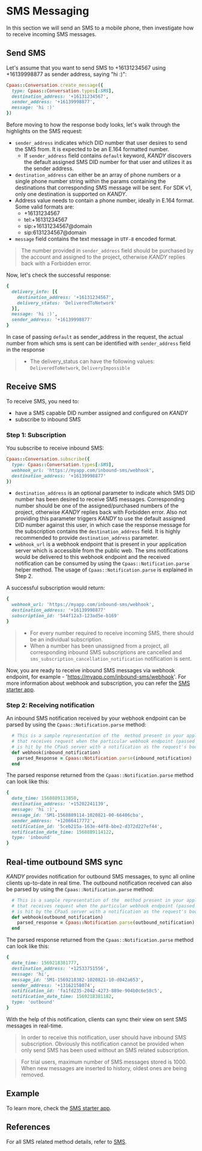 # SMS Messaging
In this section we will send an SMS to a mobile phone, then investigate how to receive incoming SMS messages.

## Send SMS
Let's assume that you want to send SMS to +16131234567 using +16139998877 as sender address, saying "hi :)":

```ruby
Cpaas::Conversation.create_message({
  type: Cpaas::Conversation.types[:SMS],
  destination_address: '+16131234567',
  sender_address: '+16139998877',
  message: 'hi :)'
})
```
Before moving to how the response body looks, let's walk through the highlights on the SMS request:

+ `sender_address` indicates which DID number that user desires to send the SMS from. It is expected to be an E.164 formatted number.
    + If `sender_address` field contains `default` keyword, $KANDY$ discovers the default assigned SMS DID number for that user and utilizes it as the sender address.
+ `destination_address` can either be an array of phone numbers or a single phone number string within the params containing the destinations that corresponding SMS message will be sent. For SDK v1, only one destination is supported on $KANDY$.
+ Address value needs to contain a phone number, ideally in E.164 format. Some valid formats are:
  - +16131234567
  - tel:+16131234567
  - sip:+16131234567@domain
  - sip:6131234567@domain
+ `message` field contains the text message in `UTF-8` encoded format.

> The number provided in `sender_address` field should be purchased by the account and assigned to the project, otherwise $KANDY$ replies back with a Forbidden error.

Now, let's check the successful response:

```ruby
{
  delivery_info: [{
    destination_address: '+16131234567',
    delivery_status: 'DeliveredToNetwork'
  }],
  message: 'hi :)',
  sender_address: '+16139998877'
}
```
In case of passing `default` as sender_address in the request, the actual number from which sms is sent can be identified with `sender_address` field in the response

> + The delivery_status can have the following values: `DeliveredToNetwork`, `DeliveryImpossible`


## Receive SMS
To receive SMS, you need to:

+ have a SMS capable DID number assigned and configured on $KANDY$
+ subscribe to inbound SMS

### Step 1: Subscription
You subscribe to receive inbound SMS:

```ruby
Cpaas::Conversation.subscribe({
  type: Cpaas::Conversation.types[:SMS],
  webhook_url: 'https://myapp.com/inbound-sms/webhook',
  destination_address: '+16139998877'
})
```
+ `destination_address` is an optional parameter to indicate which SMS DID number has been desired to receive SMS messages. Corresponding number should be one of the assigned/purchased numbers of the project, otherwise $KANDY$ replies back with Forbidden error. Also not providing this parameter triggers $KANDY$ to use the default assigned DID number against this user, in which case the response message for the subscription contains the `destination_address` field. It is highly recommended to provide `destination_address` parameter.
+ `webhook_url` is a webhook endpoint that is present in your application server which is accessible from the public web. The sms notifications would be delivered to this webhook endpoint and the received notification can be consumed by using the `Cpaas::Notification.parse` helper method. The usage of `Cpaas::Notification.parse` is explained in Step 2.

A successful subscription would return:
```ruby
{
  webhook_url: 'https://myapp.com/inbound-sms/webhook',
  destination_address: '+16139998877'
  subscription_id: '544f12a3-123ad5e-b169'
}
```

> + For every number required to receive incoming SMS, there should be an individual subscription.
> + When a number has been unassigned from a project, all corresponding inbound SMS subscriptions are cancelled and `sms_subscription_cancellation_notification` notification is sent.

Now, you are ready to receive inbound SMS messages via webhook endpoint, for example - 'https://myapp.com/inbound-sms/webhook'. For more information about webhook and subscription, you can refer the [SMS starter app](https://github.com/Kandy-IO/kandy-cpaas-ruby-sdk/tree/v1.1.0/examples/sms).

### Step 2: Receiving notification
An inbound SMS notification received by your webhook endpoint can be parsed by using the `Cpaas::Notification.parse` method:

```ruby
  # This is a sample representation of the  method present in your application server
  # that receives request when the particular webhook endpoint (passed as webhook_url)
  # is hit by the CPaaS server with a notification as the request's body.
  def webhook(inbound_notification)
    parsed_Response = Cpaas::Notification.parse(inbound_notification)
  end
```
The parsed response returned from the `Cpaas::Notification.parse` method can look like this:
```ruby
{
  date_time: 1568889113850,
  destination_address: '+15202241139',
  message: 'hi :)',
  message_id: 'SM1-1568889114-1020821-00-66406cba',
  sender_address: '+12066417772',
  notification_id: '5ceb215a-163e-44f8-bbe2-d372d227ef44',
  notification_date_time: 1568889114122,
  type: 'inbound'
}
```

## Real-time outbound SMS sync
$KANDY$ provides notification for outbound SMS messages, to sync all online clients up-to-date in real time. The outbound notification received can also be parsed by using the `Cpaas::Notification.parse` method:

```ruby
  # This is a sample representation of the  method present in your application server
  # that receives request when the particular webhook endpoint (passed as webhook_url)
  # is hit by the CPaaS server with a notification as the request's body.
  def webhook(outbound_notification)
    parsed_response = Cpaas::Notification.parse(outbound_notification)
  end
```
The parsed response returned from the `Cpaas::Notification.parse` method can look like this:

```ruby
{
  date_time: 1569218381777,
  destination_address: '+12533751556',
  message: 'hi',
  message_id: 'SM1-1569218382-1020821-10-d042a653',
  sender_address: '+13162158074',
  notification_id: 'fa1fd235-2042-4273-889e-904b0c6e58c5',
  notification_date_time: 1569218381182,
  type: 'outbound'
}
```
With the help of this notification, clients can sync their view on sent SMS messages in real-time.

> In order to receive this notification, user should have inbound SMS subscription. Obviously this notification cannot be provided when only send SMS has been used without an SMS related subscription.

> For trial users, maximum number of SMS messages stored is 1000. When new messages are inserted to history, oldest ones are being removed.

## Example
To learn more, check the [SMS starter app](https://github.com/Kandy-IO/kandy-cpaas-ruby-sdk/tree/v1.1.0/examples/sms).

## References
For all SMS related method details, refer to [SMS](/developer/references/ruby/1.1.0#sms-send).
